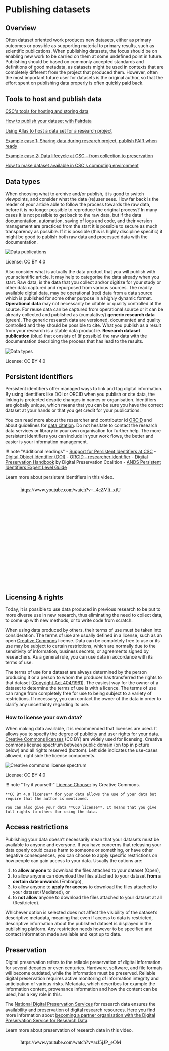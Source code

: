 # Publishing datasets

<a name="header1"></a>

## Overview

Often dataset oriented work produces new datasets, either as primary outcomes or possible as supporting material to primary results, such as scientific publications. When publishing datasets, the focus should be on enabling new work to be carried on them at some undefined point in future. Publishing should be based on commonly accepted standards and definitions of good metadata, as datasets might be used in contexts that are completely different from the project that produced them. However, often the most important future user for datasets is the original author, so that the effort spent on publishing data properly is often quickly paid back.

## Tools to host and publish data

[CSC's tools for hosting and storing data](https://research.csc.fi/en/service-catalog#store)

[How to publish your dataset with Fairdata](https://www.fairdata.fi/en/user-guides/fairdata-quick-guide/)

[Using Allas to host a data set for a research project](../Allas/allas_project_example.md)

[Example case 1: Sharing data during research project, publish FAIR when ready](https://research.csc.fi/example-case-1)

[Example case 2: Data lifecycle at CSC – from collection to preservation](https://research.csc.fi/example-case-2)

[How to make dataset available in CSC's computing environment](https://research.csc.fi/en/gis_data_in_csc_computing_env)

<a name="header2"></a>

## Data types

When choosing what to archive and/or publish, it is good to switch viewpoints, and consider what the data (re)user sees. How far back is the reader of your article able to follow the process towards the raw data, before it is no longer possible to reproduce the original process? In many cases it is not possible to get back to the raw data, but if the data documentation, automation, saving of logs and code, and their version management are practiced from the start it is possible to secure as much transparency as possible. If it is possible (this is highly discipline specific) it might be good to publish both raw data and processed data with the documentation.

![Data publications](../../img/data-publications.png "Data types from the author's and the reader's viewpoints")

License: CC BY 4.0

Also consider what is actually the data product that you will publish with your scientific article. It may help to categorise the data already when you start. Raw data, is the data that you collect and/or digitize for your study or other data captured and repurposed from various sources. The readily available digital data, may be operational (red) data from a data source which is published for some other purpose in a highly dynamic format. **Operational data** may not necessarily be citable or quality controlled at the source. For reuse data can be captured from operational source or it can be already collected and published as (cumulative/) **generic research data** (green). The generic research data are versioned, documented and quality controlled and they should be possible to cite. What you publish as a result from your research is a stable data product ie. **Research dataset publication** (blue) that consists of (if possible) the raw data with the documentation describing the process that has lead to the results.   

![Data types](../../img/data_types.png "Operational data, generic research data and research dataset publication")

License: CC BY 4.0

<a name="header3"></a>

## Persistent identifiers

Persistent identifiers offer managed ways to link and tag digital information. By using identifiers like DOI or ORCID when you publish or cite data, the linking is protected despite changes in names or organisation. Identifiers are globally unique, which means that you can be sure you have the correct dataset at your hands or that you get credit for your publications.

You can read more about the researcher and contributor id [ORCID](https://researcheridentifier.fi/) and about guidelines for [data citation](https://www.fcrd.fi/). Do not hesitate to contact the research data services or library in your own organisation for further help. The more persistent identifiers you can include in your work flows, the better and easier is your information management.

!!! note "Additional readings"
    - [Support for Persistent Identifiers at CSC](https://research.csc.fi/support-for-persistent-identifiers)
    - [Digital Object Identifier (DOI)](https://www.doi.org/)
    - [ORCID - researcher identifier](https://researcheridentifier.fi/)
    - [Digital Preservation Handbook](https://www.dpconline.org/handbook/technical-solutions-and-tools/persistent-identifiers) by Digital Preservation Coalition
    - [ANDS Persistent Identifiers Expert Level Guide](https://www.ands.org.au/guides/persistent-identifiers-expert)

Learn more about persistent identifiers in this video.

<figure class="video_container">
<iframe width="560" height="315" srcdoc="https://www.youtube.com/watch?v=_4cZVli_xiU" frameborder="0" allow="accelerometer; autoplay; encrypted-media; gyroscope; picture-in-picture" allowfullscreen></iframe>
</figure>


<a name="header4"></a>

## Licensing & rights

Today, it is possible to use data produced in previous research to be put to more diverse use in new research, thus eliminating the need to collect data, to come up with new methods, or to write code from scratch.

When using data produced by others, their terms of use must be taken into consideration. The terms of use are usually defined in a license, such as an open [Creative Commons](https://creativecommons.org/licenses/) license. Data can be completely free to use or its use may be subject to certain restrictions, which are normally due to the sensitivity of information, business secrets, or agreements signed by researchers. As a general rule, you can use data in accordance with its terms of use.

The terms of use for a dataset are always determined by the person producing it or a person to whom the producer has transferred the rights to that dataset ([Copyright Act 404/1961](http://www.finlex.fi/en/laki/kaannokset/1961/en19610404.pdf)). The easiest way for the owner of a dataset to determine the terms of use is with a licence. The terms of use can range from completely free for use to being subject to a variety of restrictions. If necessary, you can contact the owner of the data in order to clarify any uncertainty regarding its use.

### How to license your own data?

When making data available, it is recommended that licenses are used. It allows you to specify the degree of publicity and user rights for your data. [Creative Commons licenses](https://creativecommons.org/licenses/) (CC BY) are widely used for licensing. Creative commons license spectrum between public domain (on top in picture below) and all rights reserved (bottom). Left side indicates the use-cases allowed, right side the license components.

![Creative commons license spectrum](../../img/Creative_commons_license_spectrum.png "Creative commons license spectrum")

License: CC BY 4.0

!!! note "Try it yourself!"
    [License Chooser](https://creativecommons.org/choose/) by Creative Commons.
    
    **CC BY 4.0 license** for your data allows the use of your data but require that the author is mentioned. 
    
    You can also give your data **CC0 license**. It means that you give full rights to others for using the data. 


<a name="header5"></a>

## Access restrictions

Publishing your data doesn’t necessarily mean that your datasets must be available to anyone and everyone. If you have concerns that releasing your data openly could cause harm to someone or something, or have other negative consequences, you can choose to apply specific restrictions on how people can gain access to your data. Usually the options are:

1. to **allow anyone** to download the files attached to your dataset (Open),
1. to allow anyone can download the files attached to your dataset **from a certain date onwards** (Embargo),
1. to allow anyone to **apply for access** to download the files attached to your dataset (Mediated), or
1. to **not allow** anyone to download the files attached to your dataset at all (Resitricted).  

Whichever option is selected does not affect the visibility of the dataset’s descriptive metadata, meaning that even if access to data is restricted, descriptive information about the published dataset is displayed in the publishing platform. Any restriction needs however to be specified and contact information made available and kept up to date.

<a name="header6"></a>

## Preservation

Digital preservation refers to the reliable preservation of digital information for several decades or even centuries. Hardware, software, and file formats will become outdated, while the information must be preserved. Reliable digital preservation requires active monitoring of information integrity and anticipation of various risks. Metadata, which describes for example the information content, provenance information and how the content can be used, has a key role in this.

The [National Digital Preservation Services](http://digitalpreservation.fi/en) for research data ensures the availability and preservation of digital research resources. Here you find more information about [becoming a partner organisation with the Digital Preservation Service for Research Data](https://www.fairdata.fi/en/dps-organisations/).

Learn more about preservation of research data in this video.

<figure class="video_container">
<iframe width="560" height="315" srcdoc="https://www.youtube.com/watch?v=arJ5jJP_eOM" frameborder="0" allow="accelerometer; autoplay; encrypted-media; gyroscope; picture-in-picture" allowfullscreen></iframe>
</figure>
